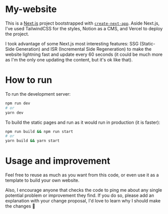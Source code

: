 # My-website

This is a [Next.js](https://nextjs.org/) project bootstrapped with [`create-next-app`](https://github.com/vercel/next.js/tree/canary/packages/create-next-app). Aside Next.js, I've used TailwindCSS for the styles, Notion as a CMS, and Vercel to deploy the project.

I took advantage of some Next.js most interesting features: SSG (Static-Side Generation) and ISR (Incremental Side Regeneration) to make the website lightning fast and update every 60 seconds (it could be much more as I'm the only one updating the content, but it's ok like that).

# How to run

To run the development server:

```bash
npm run dev
# or
yarn dev
```

To build the static pages and run as it would run in production (it is faster):
```bash
npm run build && npm run start
# or
yarn build && yarn start
```

# Usage and improvement

Feel free to reuse as much as you want from this code, or even use it as a template to build your own website.

Also, I encourage anyone that checks the code to ping me about any single potential problem or improvement they find. If you do so, please add an explanation with your change proposal, I'd love to learn why I should make the changes 🙂